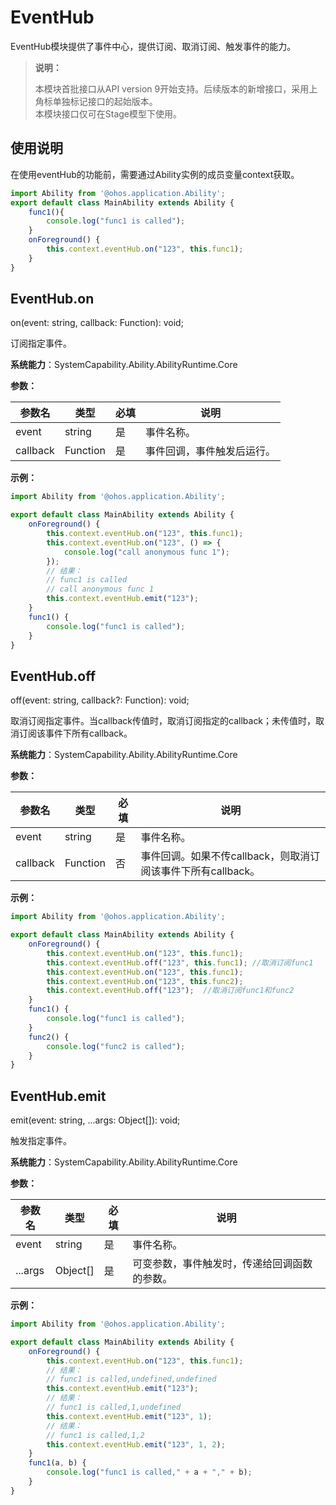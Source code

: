 # EventHub

EventHub模块提供了事件中心，提供订阅、取消订阅、触发事件的能力。

> **说明：**
> 
> 本模块首批接口从API version 9开始支持。后续版本的新增接口，采用上角标单独标记接口的起始版本。  
> 本模块接口仅可在Stage模型下使用。

## 使用说明

在使用eventHub的功能前，需要通过Ability实例的成员变量context获取。

```js
import Ability from '@ohos.application.Ability';
export default class MainAbility extends Ability {
    func1(){
        console.log("func1 is called");
    }
    onForeground() {
        this.context.eventHub.on("123", this.func1);
    }
}
```

## EventHub.on

on(event: string, callback: Function): void;

订阅指定事件。

**系统能力**：SystemCapability.Ability.AbilityRuntime.Core

**参数：**

| 参数名 | 类型 | 必填 | 说明 |
| -------- | -------- | -------- | -------- |
| event | string | 是 | 事件名称。 |
| callback | Function | 是 | 事件回调，事件触发后运行。 |

**示例：**
    
  ```js
  import Ability from '@ohos.application.Ability';
  
  export default class MainAbility extends Ability {
      onForeground() {
          this.context.eventHub.on("123", this.func1);
          this.context.eventHub.on("123", () => {
              console.log("call anonymous func 1");
          });
          // 结果：
          // func1 is called
          // call anonymous func 1
          this.context.eventHub.emit("123"); 
      }
      func1() {
          console.log("func1 is called");
      }
  }
  ```


## EventHub.off

off(event: string, callback?: Function): void;

取消订阅指定事件。当callback传值时，取消订阅指定的callback；未传值时，取消订阅该事件下所有callback。

**系统能力**：SystemCapability.Ability.AbilityRuntime.Core

**参数：**

| 参数名 | 类型 | 必填 | 说明 |
| -------- | -------- | -------- | -------- |
| event | string | 是 | 事件名称。 |
| callback | Function | 否 | 事件回调。如果不传callback，则取消订阅该事件下所有callback。 |

**示例：**
    
  ```js
  import Ability from '@ohos.application.Ability';
  
  export default class MainAbility extends Ability {
      onForeground() {
          this.context.eventHub.on("123", this.func1);
          this.context.eventHub.off("123", this.func1); //取消订阅func1
          this.context.eventHub.on("123", this.func1);
          this.context.eventHub.on("123", this.func2);
          this.context.eventHub.off("123");  //取消订阅func1和func2
      }
      func1() {
          console.log("func1 is called");
      }
      func2() {
          console.log("func2 is called");
      }
  }
  ```


## EventHub.emit

emit(event: string, ...args: Object[]): void;

触发指定事件。

**系统能力**：SystemCapability.Ability.AbilityRuntime.Core

**参数：**

| 参数名 | 类型 | 必填 | 说明 |
| -------- | -------- | -------- | -------- |
| event | string | 是 | 事件名称。 |
| ...args | Object[] | 是 | 可变参数，事件触发时，传递给回调函数的参数。 |

**示例：**
    
  ```js
  import Ability from '@ohos.application.Ability';
  
  export default class MainAbility extends Ability {
      onForeground() {
          this.context.eventHub.on("123", this.func1);
          // 结果：
          // func1 is called,undefined,undefined
          this.context.eventHub.emit("123");
          // 结果：
          // func1 is called,1,undefined
          this.context.eventHub.emit("123", 1);
          // 结果：
          // func1 is called,1,2
          this.context.eventHub.emit("123", 1, 2);
      }
      func1(a, b) {
          console.log("func1 is called," + a + "," + b);
      }
  }
  ```

